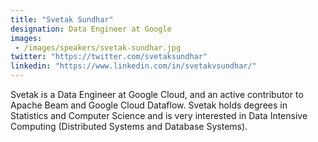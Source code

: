 ```yaml
---
title: "Svetak Sundhar"
designation: Data Engineer at Google
images: 
 - /images/speakers/svetak-sundhar.jpg
twitter: "https://twitter.com/svetaksundhar"
linkedin: "https://www.linkedin.com/in/svetakvsundhar/"
---
```


Svetak is a Data Engineer at Google Cloud, and an active contributor to Apache Beam and Google Cloud Dataflow. Svetak holds degrees in Statistics and Computer Science and is very interested in Data Intensive Computing (Distributed Systems and Database Systems).
